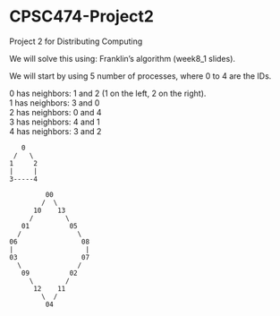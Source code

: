# CPSC474-Project2
Project 2 for Distributing Computing

We will solve this using: Franklin’s algorithm (week8_1 slides).

We will start by using 5 number of processes, where 0 to 4 are the IDs.

0 has neighbors: 1 and 2 (1 on the left, 2 on the right).  
1 has neighbors: 3 and 0  
2 has neighbors: 0 and 4  
3 has neighbors: 4 and 1  
4 has neighbors: 3 and 2  
```
   0
 /   \
1     2
|     |
3-----4
```
```
         00
        /  \
      10    13
     /        \
   01          05
  /              \
06                08
|                  | 
03                07
  \              /
   09          02
     \        /
      12    11
        \  /
         04
```
